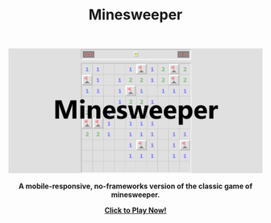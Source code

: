 <!-- Page Title -->
<h1 align="center"> Minesweeper </h1> <br>

<!-- Title Image -->
<p align="center">
  <a href="https://twit96.github.io/minesweeper/">
    <img border="0" alt="Minesweeper - Title Card" src="/img/title-card.png">
  </a>
</p>

<!-- Game Description -->
<p align="center">
  <b>A mobile-responsive, no-frameworks version of the classic game of minesweeper.</b>
</p>

<!-- Links -->
<p align="center">
  <a href="https://twit96.github.io/minesweeper/"><b>Click to Play Now!</b></a>
</p>
